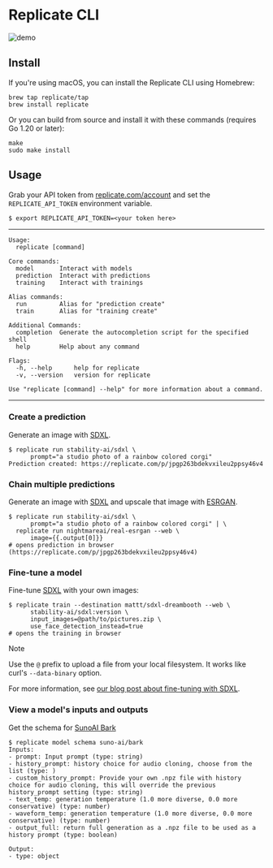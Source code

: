 # Replicate CLI

![demo](demo.gif)

## Install

If you're using macOS, you can install the Replicate CLI using Homebrew:

```console
brew tap replicate/tap
brew install replicate
```

Or you can build from source and install it with these commands
(requires Go 1.20 or later):

```console
make
sudo make install
```

## Usage

Grab your API token from [replicate.com/account](https://replicate.com/account)
and set the `REPLICATE_API_TOKEN` environment variable.

```console
$ export REPLICATE_API_TOKEN=<your token here>
```

---

```console
Usage:
  replicate [command]

Core commands:
  model       Interact with models
  prediction  Interact with predictions
  training    Interact with trainings

Alias commands:
  run         Alias for "prediction create"
  train       Alias for "training create"

Additional Commands:
  completion  Generate the autocompletion script for the specified shell
  help        Help about any command

Flags:
  -h, --help      help for replicate
  -v, --version   version for replicate

Use "replicate [command] --help" for more information about a command.
```

---

### Create a prediction

Generate an image with [SDXL].

```console
$ replicate run stability-ai/sdxl \
      prompt="a studio photo of a rainbow colored corgi"
Prediction created: https://replicate.com/p/jpgp263bdekvxileu2ppsy46v4
```

### Chain multiple predictions

Generate an image with [SDXL] and upscale that image with [ESRGAN].

```console
$ replicate run stability-ai/sdxl \
      prompt="a studio photo of a rainbow colored corgi" | \
  replicate run nightmareai/real-esrgan --web \
      image={{.output[0]}}
# opens prediction in browser (https://replicate.com/p/jpgp263bdekvxileu2ppsy46v4)
```

### Fine-tune a model

Fine-tune [SDXL] with your own images:

```console
$ replicate train --destination mattt/sdxl-dreambooth --web \
      stability-ai/sdxl:version \
      input_images=@path/to/pictures.zip \
      use_face_detection_instead=true
# opens the training in browser
```

> [!NOTE]
> Use the `@` prefix to upload a file from your local filesystem.
> It works like curl's `--data-binary` option.

For more information,
see [our blog post about fine-tuning with SDXL](https://replicate.com/blog/fine-tune-sdxl).

### View a model's inputs and outputs

Get the schema for [SunoAI Bark]

```console
$ replicate model schema suno-ai/bark
Inputs:
- prompt: Input prompt (type: string)
- history_prompt: history choice for audio cloning, choose from the list (type: )
- custom_history_prompt: Provide your own .npz file with history choice for audio cloning, this will override the previous history_prompt setting (type: string)
- text_temp: generation temperature (1.0 more diverse, 0.0 more conservative) (type: number)
- waveform_temp: generation temperature (1.0 more diverse, 0.0 more conservative) (type: number)
- output_full: return full generation as a .npz file to be used as a history prompt (type: boolean)

Output:
- type: object
```

[api]: https://replicate.com/docs/reference/http
[LLaMA 2]: https://replicate.com/replicate/llama-2-70b-chat
[SDXL]: https://replicate.com/stability-ai/sdxl
[ESRGAN]: https://replicate.com/nightmareai/real-esrgan
[SunoAI Bark]: https://replicate.com/suno-ai/bark
